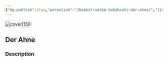```yaml
---
{"dg-publish":true,"permalink":"/books/rumiko-takahashi-der-ahne/","title":"\"Der Ahne\"","tags":["manga","Fantasy"]}
---
```




![cover|150](http://books.google.com/books/content?id=g1k5twAACAAJ&printsec=frontcover&img=1&zoom=1&source=gbs_api)

## Der Ahne

### Description


```